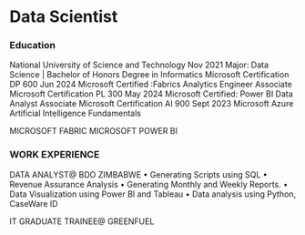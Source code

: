 # Data Scientist

### Education
National University of Science and Technology 	Nov 2021
Major: Data Science | Bachelor of Honors Degree in Informatics 
Microsoft Certification DP 600	Jun 2024
Microsoft Certified :Fabrics Analytics Engineer Associate
Microsoft Certification PL 300	 May 2024
Microsoft Certified: Power BI Data Analyst Associate
Microsoft Certification AI 900	Sept 2023
Microsoft  Azure Artificial Intelligence Fundamentals 

 


MICROSOFT FABRIC
MICROSOFT POWER BI

### WORK EXPERIENCE
DATA ANALYST@ BDO ZIMBABWE
•	Generating Scripts using SQL
•	Revenue Assurance Analysis
•	Generating Monthly and Weekly Reports.
•	Data Visualization using Power BI and Tableau
•	Data analysis using Python, CaseWare ID

IT GRADUATE TRAINEE@ GREENFUEL


